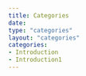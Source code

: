 ```yaml
---
title: Categories
date:
type: "categories"
layout: "categories"
categories:
- Introduction
- Introduction1
---
```

